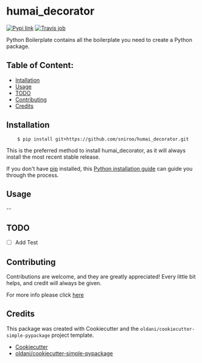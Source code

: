# humai_decorator


[![Pypi link](https://img.shields.io/pypi/v/humai_decorator.svg)](https://pypi.python.org/pypi/humai_decorator)
[![Travis job](https://img.shields.io/travis/sniroo@github.com/humai_decorator.svg)](https://travis-ci.org/sniroo@github.com/humai_decorator)




Python Boilerplate contains all the boilerplate you need to create a Python package.

## Table of Content:

- [Intallation](#installation)
- [Usage](#usage)
- [TODO](#todo)
- [Contributing](#contributing)
- [Credits](#credits)

## Installation


```batch
    $ pip install git+https://github.com/sniroo/humai_decorator.git
```

This is the preferred method to install humai_decorator, as it will always
install the most recent stable release.

If you don't have [pip](https://pip.pypa.io) installed, this 
[Python installation guide](http://docs.python-guide.org/en/latest/starting/installation/) 
can guide you through the process.

## Usage

--


## TODO

- [ ] Add Test


## Contributing

Contributions are welcome, and they are greatly appreciated! Every
little bit helps, and credit will always be given.

For more info please click [here](./CONTRIBUTING.md)


## Credits

This package was created with Cookiecutter and the `oldani/cookiecutter-simple-pypackage` project template.

- [Cookiecutter](https://github.com/audreyr/cookiecutter)
- [oldani/cookiecutter-simple-pypackage](https://github.com/oldani/cookiecutter-simple-pypackage)
